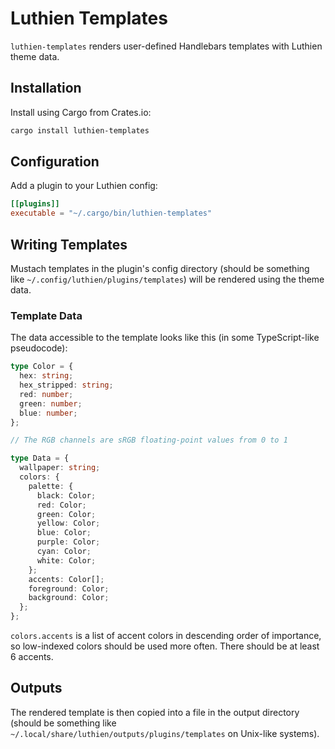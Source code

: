 # Luthien Templates

`luthien-templates` renders user-defined Handlebars templates with Luthien theme data.

## Installation

Install using Cargo from Crates.io:

```bash
cargo install luthien-templates
```

## Configuration

Add a plugin to your Luthien config:

```toml
[[plugins]]
executable = "~/.cargo/bin/luthien-templates"
```

## Writing Templates

Mustach templates in the plugin's config directory (should be something like `~/.config/luthien/plugins/templates`) will be rendered using the theme data.

### Template Data

The data accessible to the template looks like this (in some TypeScript-like pseudocode):

```typescript
type Color = {
  hex: string;
  hex_stripped: string;
  red: number;
  green: number;
  blue: number;
};

// The RGB channels are sRGB floating-point values from 0 to 1

type Data = {
  wallpaper: string;
  colors: {
    palette: {
      black: Color;
      red: Color;
      green: Color;
      yellow: Color;
      blue: Color;
      purple: Color;
      cyan: Color;
      white: Color;
    };
    accents: Color[];
    foreground: Color;
    background: Color;
  };
};
```

`colors.accents` is a list of accent colors in descending order of importance, so low-indexed colors should be used more often. There should be at least 6 accents.

## Outputs

The rendered template is then copied into a file in the output directory (should be something like `~/.local/share/luthien/outputs/plugins/templates` on Unix-like systems).
